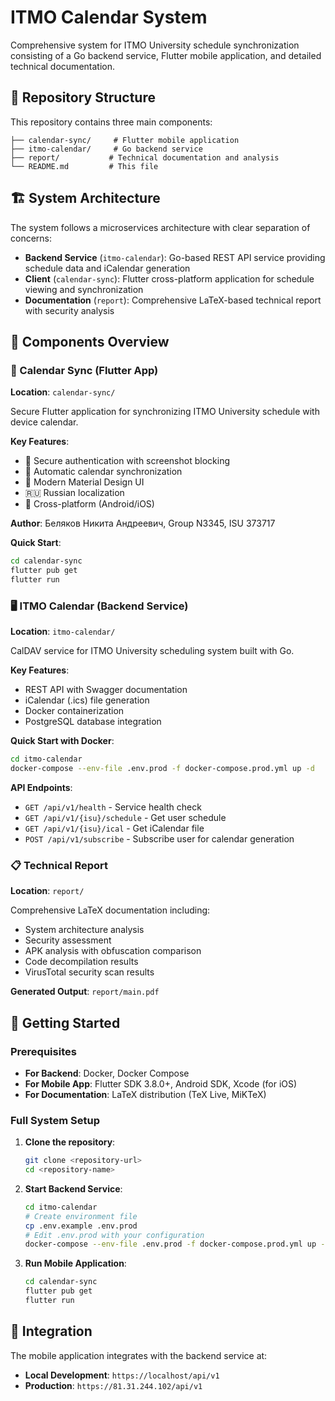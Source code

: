# ITMO Calendar System

Comprehensive system for ITMO University schedule synchronization consisting of a Go backend service, Flutter mobile application, and detailed technical documentation.

## 📁 Repository Structure

This repository contains three main components:

```
├── calendar-sync/     # Flutter mobile application
├── itmo-calendar/     # Go backend service  
├── report/           # Technical documentation and analysis
└── README.md         # This file
```

## 🏗️ System Architecture

The system follows a microservices architecture with clear separation of concerns:

- **Backend Service** (`itmo-calendar`): Go-based REST API service providing schedule data and iCalendar generation
- **Client** (`calendar-sync`): Flutter cross-platform application for schedule viewing and synchronization
- **Documentation** (`report`): Comprehensive LaTeX-based technical report with security analysis

## 🔧 Components Overview

### 📱 Calendar Sync (Flutter App)

**Location**: `calendar-sync/`

Secure Flutter application for synchronizing ITMO University schedule with device calendar.

**Key Features**:
- 🔐 Secure authentication with screenshot blocking
- 📅 Automatic calendar synchronization  
- 🎨 Modern Material Design UI
- 🇷🇺 Russian localization
- 📱 Cross-platform (Android/iOS)

**Author**: Беляков Никита Андреевич, Group N3345, ISU 373717

**Quick Start**:
```bash
cd calendar-sync
flutter pub get
flutter run
```

### 🖥️ ITMO Calendar (Backend Service)

**Location**: `itmo-calendar/`

CalDAV service for ITMO University scheduling system built with Go.

**Key Features**:
- REST API with Swagger documentation
- iCalendar (.ics) file generation
- Docker containerization
- PostgreSQL database integration

**Quick Start with Docker**:
```bash
cd itmo-calendar
docker-compose --env-file .env.prod -f docker-compose.prod.yml up -d
```

**API Endpoints**:
- `GET /api/v1/health` - Service health check
- `GET /api/v1/{isu}/schedule` - Get user schedule
- `GET /api/v1/{isu}/ical` - Get iCalendar file
- `POST /api/v1/subscribe` - Subscribe user for calendar generation

### 📋 Technical Report

**Location**: `report/`

Comprehensive LaTeX documentation including:
- System architecture analysis
- Security assessment
- APK analysis with obfuscation comparison
- Code decompilation results
- VirusTotal security scan results

**Generated Output**: `report/main.pdf`

## 🚀 Getting Started

### Prerequisites

- **For Backend**: Docker, Docker Compose
- **For Mobile App**: Flutter SDK 3.8.0+, Android SDK, Xcode (for iOS)
- **For Documentation**: LaTeX distribution (TeX Live, MiKTeX)

### Full System Setup

1. **Clone the repository**:
   ```bash
   git clone <repository-url>
   cd <repository-name>
   ```

2. **Start Backend Service**:
   ```bash
   cd itmo-calendar
   # Create environment file
   cp .env.example .env.prod
   # Edit .env.prod with your configuration
   docker-compose --env-file .env.prod -f docker-compose.prod.yml up -d
   ```

3. **Run Mobile Application**:
   ```bash
   cd calendar-sync
   flutter pub get
   flutter run
   ```

## 🔗 Integration

The mobile application integrates with the backend service at:
- **Local Development**: `https://localhost/api/v1`
- **Production**: `https://81.31.244.102/api/v1`
